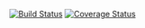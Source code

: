 [![Build Status](https://travis-ci.org/gwungwun/cs207testing.svg?branch=master)](https://travis-ci.org/gwungwun/cs207testing.svg?branch=master)
[![Coverage Status](https://coveralls.io/repos/github/gwungwun/cs207testing/badge.svg?branch=master)](https://coveralls.io/github/gwungwun/cs207testing?branch=master)
